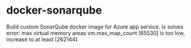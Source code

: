 # docker-sonarqube
Build custom SonarQube docker image for Azure app service. Is solves error: max virtual memory areas vm.max_map_count [65530] is too low, increase to at least [262144]
